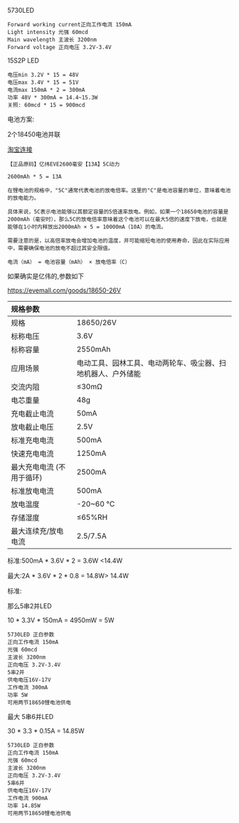 5730LED

```
Forward working current正向工作电流 150mA
Light intensity 光强 60mcd
Main wavelength 主波长 3200nm
Forward voltage 正向电压 3.2V-3.4V
```

15S2P LED

```
电压min 3.2V * 15 = 48V
电压max 3.4V * 15 = 51V
电流max 150mA * 2 = 300mA
功率 48V * 300mA = 14.4~15.3W
关照: 60mcd * 15 = 900mcd
```

电池方案:

2个18450电池并联

[淘宝连接](https://item.taobao.com/item.htm?id=766060950147&ns=1&pisk=gThrpscjhQdz6Jd_lrFU7bpOGjF8p7x6aXZQ-203PuquV243TmmByugH2DlUm2HWyJtR8ahqb61W2L3hTWNHfhO614Q89Wx_sGu4GgUU7MAQrk2my8bvlIO6143VPzYsoCTpqCszR9fnx820izEcr9fnx-f0Jofu-_4hmEzLmWj3EJV0iy4OxWfu-t007yblEW2uoiqY-Wqnh0q3fszaEFaRMP3WTeyuj4qVt1uTq8ASz91COT4uElAT060jgzyzj4c8rNWaojG4C-_BBS0th044_CIuAxgZTA0J7TrsEVeZC-sfhcoScjyjUpQ8mxumCrck5tEjnyuTgjL5HrH_-ScoQwfnu7k7Irml46mEVmG4hYJdyoDqoAwmH3WYqbUnvRhBX_Eo-VhtC5ROqkMj7XkF4vSLo-5E9YShL84YulT2udLe8wTwuq91p9e-Hrr6yUBdp84YulT2u9BLe5U4fULR.&priceTId=2147816817277158124504253e20a7&spm=a21n57.1.item.1.6e9c523cEpGFFo&utparam=%7B%22aplus_abtest%22%3A%222a40179cc5d38ea7779c1d7fda37a2af%22%7D&xxc=ad_ztc&skuId=5435263454193)

```
【正品原码】亿纬EVE2600毫安【13A】5C动力

2600mAh * 5 = 13A
```

```
在锂电池的规格中，"5C"通常代表电池的放电倍率。这里的"C"是电池容量的单位，意味着电池的放电能力。

具体来说，5C表示电池能够以其额定容量的5倍速率放电。例如，如果一个18650电池的容量是2000mAh（毫安时），那么5C的放电倍率意味着这个电池可以在最大5倍的速度下放电，也就是能够在1小时内释放出2000mAh × 5 = 10000mA（10A）的电流。

需要注意的是，以高倍率放电会增加电池的温度，并可能缩短电池的使用寿命，因此在实际应用中，需要确保电池的放电不超过其安全限值。
```

```
电流（mA） = 电池容量（mAh） × 放电倍率（C）
```

如果确实是亿伟的,参数如下

https://evemall.com/goods/18650-26V

| 规格参数                  |                                                              |
| :------------------------ | ------------------------------------------------------------ |
| 规格                      | 18650/26V                                                    |
| 标称电压                  | 3.6V                                                         |
| 标称容量                  | 2550mAh                                                      |
| 应用场景                  | 电动工具、园林工具、电动两轮车、吸尘器、扫地机器人、户外储能 |
| 交流内阻                  | ≤30mΩ                                                        |
| 电芯重量                  | 48g                                                          |
| 充电截止电流              | 50mA                                                         |
| 放电截止电压              | 2.5V                                                         |
| 标准充电电流              | 500mA                                                        |
| 快速充电电流              | 1250mA                                                       |
| 最大充电电流 (不用于循环) | 2500mA                                                       |
| 标准放电电流              | 500mA                                                        |
| 放电温度                  | -20~60 °C                                                    |
| 存储湿度                  | ≤65%RH                                                       |
| 最大连续充/放电电流       | 2.5/7.5A                                                     |



标准:500mA * 3.6V * 2 = 3.6W <14.4W

最大:2A * 3.6V * 2 * 0.8 = 14.8W> 14.4W

标准:

那么5串2并LED

10 * 3.3V * 150mA = 4950mW = 5W

```
5730LED 正白参数
正向工作电流 150mA
光强 60mcd
主波长 3200nm
正向电压 3.2V-3.4V
5串2并
供电电压16V-17V
工作电流 300mA
功率 5W
可用两节18650锂电池供电
```

最大 5串6并LED

30 * 3.3 * 0.15A = 14.85W

```
5730LED 正白参数
正向工作电流 150mA
光强 60mcd
主波长 3200nm
正向电压 3.2V-3.4V
5串6并
供电电压16V-17V
工作电流 900mA
功率 14.85W
可用两节18650锂电池供电
```

